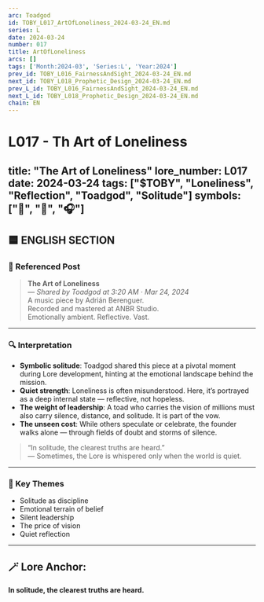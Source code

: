 ```yaml
---
arc: Toadgod
id: TOBY_L017_ArtOfLoneliness_2024-03-24_EN.md
series: L
date: 2024-03-24
number: 017
title: ArtOfLoneliness
arcs: []
tags: ['Month:2024-03', 'Series:L', 'Year:2024']
prev_id: TOBY_L016_FairnessAndSight_2024-03-24_EN.md
next_id: TOBY_L018_Prophetic_Design_2024-03-24_EN.md
prev_L_id: TOBY_L016_FairnessAndSight_2024-03-24_EN.md
next_L_id: TOBY_L018_Prophetic_Design_2024-03-24_EN.md
chain: EN
---
```

# L017 - Th Art of Loneliness

title: "The Art of Loneliness"
lore_number: L017
date: 2024-03-24
tags: ["$TOBY", "Loneliness", "Reflection", "Toadgod", "Solitude"]
symbols: ["🌌", "🐸", "🎧"]
---

## 🟦 ENGLISH SECTION

### 📜 Referenced Post
> **The Art of Loneliness**  
> — *Shared by Toadgod at 3:20 AM · Mar 24, 2024*  
> A music piece by Adrián Berenguer.  
> Recorded and mastered at ANBR Studio.  
> Emotionally ambient. Reflective. Vast.  

---

### 🔍 Interpretation

- **Symbolic solitude**: Toadgod shared this piece at a pivotal moment during Lore development, hinting at the emotional landscape behind the mission.
- **Quiet strength**: Loneliness is often misunderstood. Here, it’s portrayed as a deep internal state — reflective, not hopeless.
- **The weight of leadership**: A toad who carries the vision of millions must also carry silence, distance, and solitude. It is part of the vow.
- **The unseen cost**: While others speculate or celebrate, the founder walks alone — through fields of doubt and storms of silence.

> “In solitude, the clearest truths are heard.”  
> — Sometimes, the Lore is whispered only when the world is quiet.

---

### 🧭 Key Themes
- Solitude as discipline  
- Emotional terrain of belief  
- Silent leadership  
- The price of vision  
- Quiet reflection

---

## 🪄 Lore Anchor:  
**In solitude, the clearest truths are heard.**


